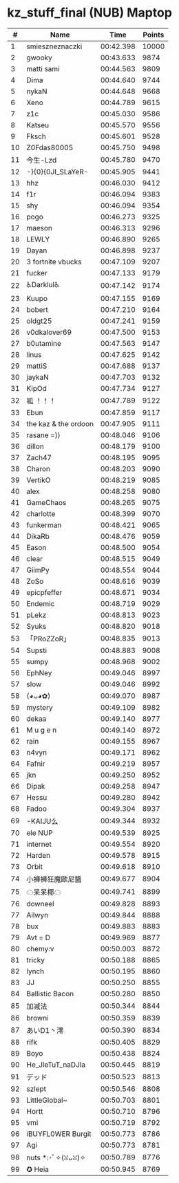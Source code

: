 # kz_stuff_final (NUB) Maptop

|  # | Name | Time | Points |
|-------------- | -------------- | -------------- | -------------- | 
| 1 | smieszneznaczki | 00:42.398 | 10000 | 
| 2 | gwooky | 00:43.633 | 9874 | 
| 3 | matti sami | 00:44.563 | 9809 | 
| 4 | Dima | 00:44.640 | 9744 | 
| 5 | nykaN | 00:44.648 | 9668 | 
| 6 | Xeno | 00:44.789 | 9615 | 
| 7 | z1c | 00:45.030 | 9586 | 
| 8 | Katseu | 00:45.570 | 9556 | 
| 9 | Fksch | 00:45.601 | 9528 | 
| 10 | Z0Fdas80005 | 00:45.750 | 9498 | 
| 11 | 今生-Lzd | 00:45.780 | 9470 | 
| 12 | -}{0}{0JI_SLaYeR- | 00:45.905 | 9441 | 
| 13 | hhz | 00:46.030 | 9412 | 
| 14 | f1r | 00:46.094 | 9383 | 
| 15 | shy | 00:46.094 | 9354 | 
| 16 | pogo | 00:46.273 | 9325 | 
| 17 | maeson | 00:46.313 | 9296 | 
| 18 | LEWLY | 00:46.890 | 9265 | 
| 19 | Dayan | 00:46.898 | 9237 | 
| 20 | 3 fortnite vbucks | 00:47.109 | 9207 | 
| 21 | fucker | 00:47.133 | 9179 | 
| 22 | ♿Darklul♿ | 00:47.142 | 9174 | 
| 23 | Kuupo | 00:47.155 | 9169 | 
| 24 | bobert | 00:47.210 | 9164 | 
| 25 | oldgt25 | 00:47.241 | 9159 | 
| 26 | v0dkalover69 | 00:47.500 | 9153 | 
| 27 | b0utamine | 00:47.563 | 9147 | 
| 28 | linus | 00:47.625 | 9142 | 
| 29 | mattiS | 00:47.688 | 9137 | 
| 30 | jaykaN | 00:47.703 | 9132 | 
| 31 | KipOd | 00:47.734 | 9127 | 
| 32 | 呱 ！！！ | 00:47.789 | 9122 | 
| 33 | Ebun | 00:47.859 | 9117 | 
| 34 | the kaz & the ordoon | 00:47.905 | 9111 | 
| 35 | rasane =)) | 00:48.046 | 9106 | 
| 36 | dillon | 00:48.179 | 9100 | 
| 37 | Zach47 | 00:48.195 | 9095 | 
| 38 | Charon | 00:48.203 | 9090 | 
| 39 | VertikO | 00:48.219 | 9085 | 
| 40 | alex | 00:48.258 | 9080 | 
| 41 | GameChaos | 00:48.265 | 9075 | 
| 42 | charlotte | 00:48.399 | 9070 | 
| 43 | funkerman | 00:48.421 | 9065 | 
| 44 | DikaRb | 00:48.476 | 9059 | 
| 45 | Eason | 00:48.500 | 9054 | 
| 46 | clear | 00:48.515 | 9049 | 
| 47 | GiimPy | 00:48.554 | 9044 | 
| 48 | ZoSo | 00:48.616 | 9039 | 
| 49 | epicpfeffer | 00:48.671 | 9034 | 
| 50 | Endemic | 00:48.719 | 9029 | 
| 51 | pLekz | 00:48.813 | 9023 | 
| 52 | Syuks | 00:48.820 | 9018 | 
| 53 | 「PRoZZoR」 | 00:48.835 | 9013 | 
| 54 | Supsti | 00:48.883 | 9008 | 
| 55 | sumpy | 00:48.968 | 9002 | 
| 56 | EphNey | 00:49.046 | 8997 | 
| 57 | slow | 00:49.046 | 8992 | 
| 58 | (◕ᴗ◕✿) | 00:49.070 | 8987 | 
| 59 | mystery | 00:49.109 | 8982 | 
| 60 | dekaa | 00:49.140 | 8977 | 
| 61 | M u g e n | 00:49.140 | 8972 | 
| 62 | rain | 00:49.155 | 8967 | 
| 63 | n4vyn | 00:49.171 | 8962 | 
| 64 | Fafnir | 00:49.219 | 8957 | 
| 65 | jkn | 00:49.250 | 8952 | 
| 66 | Dipak | 00:49.258 | 8947 | 
| 67 | Hessu | 00:49.280 | 8942 | 
| 68 | Fadoo | 00:49.304 | 8937 | 
| 69 | -KAIJU么 | 00:49.344 | 8932 | 
| 70 | ele NUP | 00:49.539 | 8925 | 
| 71 | internet | 00:49.554 | 8920 | 
| 72 | Harden | 00:49.578 | 8915 | 
| 73 | Orbit | 00:49.618 | 8910 | 
| 74 | 小褲褲狂魔歐尼醬 | 00:49.677 | 8904 | 
| 75 | ☁呆呆椰☁ | 00:49.741 | 8899 | 
| 76 | downeel | 00:49.828 | 8893 | 
| 77 | Ailwyn | 00:49.844 | 8888 | 
| 78 | bux | 00:49.883 | 8883 | 
| 79 | Avt = D | 00:49.969 | 8877 | 
| 80 | chemy:v | 00:50.003 | 8872 | 
| 81 | tricky | 00:50.188 | 8865 | 
| 82 | lynch | 00:50.195 | 8860 | 
| 83 | JJ | 00:50.250 | 8855 | 
| 84 | Ballistic Bacon | 00:50.280 | 8850 | 
| 85 | 加减法 | 00:50.344 | 8844 | 
| 86 | browni | 00:50.359 | 8839 | 
| 87 | あいD1丶澪 | 00:50.390 | 8834 | 
| 88 | rifk | 00:50.405 | 8829 | 
| 89 | Boyo | 00:50.438 | 8824 | 
| 90 | He_JleTuT_naDJla | 00:50.445 | 8819 | 
| 91 | デッド | 00:50.523 | 8813 | 
| 92 | szlept | 00:50.546 | 8808 | 
| 93 | LittleGlobal~ | 00:50.703 | 8801 | 
| 94 | Hortt | 00:50.710 | 8796 | 
| 95 | vmi | 00:50.719 | 8792 | 
| 96 | iBUYFL0WER Burgit | 00:50.773 | 8786 | 
| 97 | Agi | 00:50.773 | 8781 | 
| 98 | nuts *:･ﾟ✧(ꈍᴗꈍ)✧ | 00:50.789 | 8776 | 
| 99 | ✪ Heia | 00:50.945 | 8769 | 

